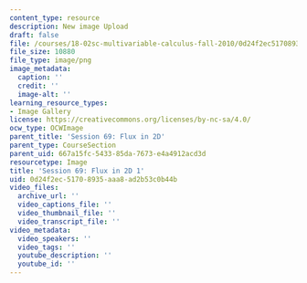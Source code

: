 ```yaml
---
content_type: resource
description: New image Upload
draft: false
file: /courses/18-02sc-multivariable-calculus-fall-2010/0d24f2ec51708935aaa8ad2b53c0b44b_MIT18_02SC_L23Brds_1.png
file_size: 10880
file_type: image/png
image_metadata:
  caption: ''
  credit: ''
  image-alt: ''
learning_resource_types:
- Image Gallery
license: https://creativecommons.org/licenses/by-nc-sa/4.0/
ocw_type: OCWImage
parent_title: 'Session 69: Flux in 2D'
parent_type: CourseSection
parent_uid: 667a15fc-5433-85da-7673-e4a4912acd3d
resourcetype: Image
title: 'Session 69: Flux in 2D 1'
uid: 0d24f2ec-5170-8935-aaa8-ad2b53c0b44b
video_files:
  archive_url: ''
  video_captions_file: ''
  video_thumbnail_file: ''
  video_transcript_file: ''
video_metadata:
  video_speakers: ''
  video_tags: ''
  youtube_description: ''
  youtube_id: ''
---
```

